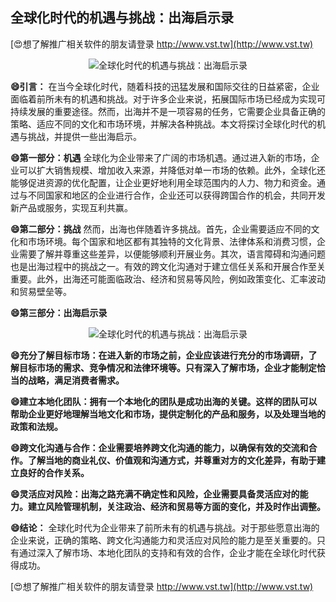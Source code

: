 ## **全球化时代的机遇与挑战：出海启示录**

[😍想了解推广相关软件的朋友请登录 http://www.vst.tw](http://www.vst.tw)

 <center><img src="https://vst.tw/MP4/tuiguang/png/7.png" alt="全球化时代的机遇与挑战：出海启示录"></center>

**😄引言：**
在当今全球化时代，随着科技的迅猛发展和国际交往的日益紧密，企业面临着前所未有的机遇和挑战。对于许多企业来说，拓展国际市场已经成为实现可持续发展的重要途径。然而，出海并不是一项容易的任务，它需要企业具备正确的策略、适应不同的文化和市场环境，并解决各种挑战。本文将探讨全球化时代的机遇与挑战，并提供一些出海启示。

**😄第一部分：机遇**
全球化为企业带来了广阔的市场机遇。通过进入新的市场，企业可以扩大销售规模、增加收入来源，并降低对单一市场的依赖。此外，全球化还能够促进资源的优化配置，让企业更好地利用全球范围内的人力、物力和资金。通过与不同国家和地区的企业进行合作，企业还可以获得跨国合作的机会，共同开发新产品或服务，实现互利共赢。

**😄第二部分：挑战**
然而，出海也伴随着许多挑战。首先，企业需要适应不同的文化和市场环境。每个国家和地区都有其独特的文化背景、法律体系和消费习惯，企业需要了解并尊重这些差异，以便能够顺利开展业务。其次，语言障碍和沟通问题也是出海过程中的挑战之一。有效的跨文化沟通对于建立信任关系和开展合作至关重要。此外，出海还可能面临政治、经济和贸易等风险，例如政策变化、汇率波动和贸易壁垒等。

**😄第三部分：出海启示录**

 <center><img src="https://vst.tw/MP4/tuiguang/png/6.png" alt="全球化时代的机遇与挑战：出海启示录"></center>

**😄充分了解目标市场：在进入新的市场之前，企业应该进行充分的市场调研，了解目标市场的需求、竞争情况和法律环境等。只有深入了解市场，企业才能制定恰当的战略，满足消费者需求。**

**😄建立本地化团队：拥有一个本地化的团队是成功出海的关键。这样的团队可以帮助企业更好地理解当地文化和市场，提供定制化的产品和服务，以及处理当地的政策和法规。**

**😄跨文化沟通与合作：企业需要培养跨文化沟通的能力，以确保有效的交流和合作。了解当地的商业礼仪、价值观和沟通方式，并尊重对方的文化差异，有助于建立良好的合作关系。**

**😄灵活应对风险：出海之路充满不确定性和风险，企业需要具备灵活应对的能力。建立风险管理机制，关注政治、经济和贸易等方面的变化，并及时作出调整。**

**😄结论：**
全球化时代为企业带来了前所未有的机遇与挑战。对于那些愿意出海的企业来说，正确的策略、跨文化沟通能力和灵活应对风险的能力是至关重要的。只有通过深入了解市场、本地化团队的支持和有效的合作，企业才能在全球化时代获得成功。

[😍想了解推广相关软件的朋友请登录 http://www.vst.tw](http://www.vst.tw)



